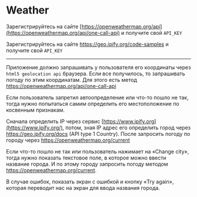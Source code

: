 # Weather

Зарегистрируйтесь на сайте [https://openweathermap.org/api](https://openweathermap.org/api/one-call-api) и получите свой `API_KEY`

Зарегистрируйтесь на сайте https://geo.ipify.org/code-samples и получите свой `API_KEY`

---

Приложение должно запрашивать у пользователя его координаты через `html5 geolocation api` браузера. Если все получилось, то запрашивать погоду по этим координатам. Для этого есть метод https://openweathermap.org/api/one-call-api

Если пользователь запретил автоопределение или что-то пошло не так, тогда нужно попытаться самим определить его местоположение по косвенным признакам. 

Сначала определить IP через сервис [https://www.ipify.org](https://www.ipify.org/), потом, зная IP адрес его определить город через https://geo.ipify.org/docs (API type 1 Country). После запросить погоду по городу через https://openweathermap.org/current

Если что-то пошло не так или пользователь нажимает на «Change city», тогда нужно показать текстовое поле, в которое можно ввести название города. И по этому городу запросить погоду методом https://openweathermap.org/current. 

В случае ошибок, показать экран с ошибкой и кнопку «Try again», которая переводит нас на экран для ввода названия города.
